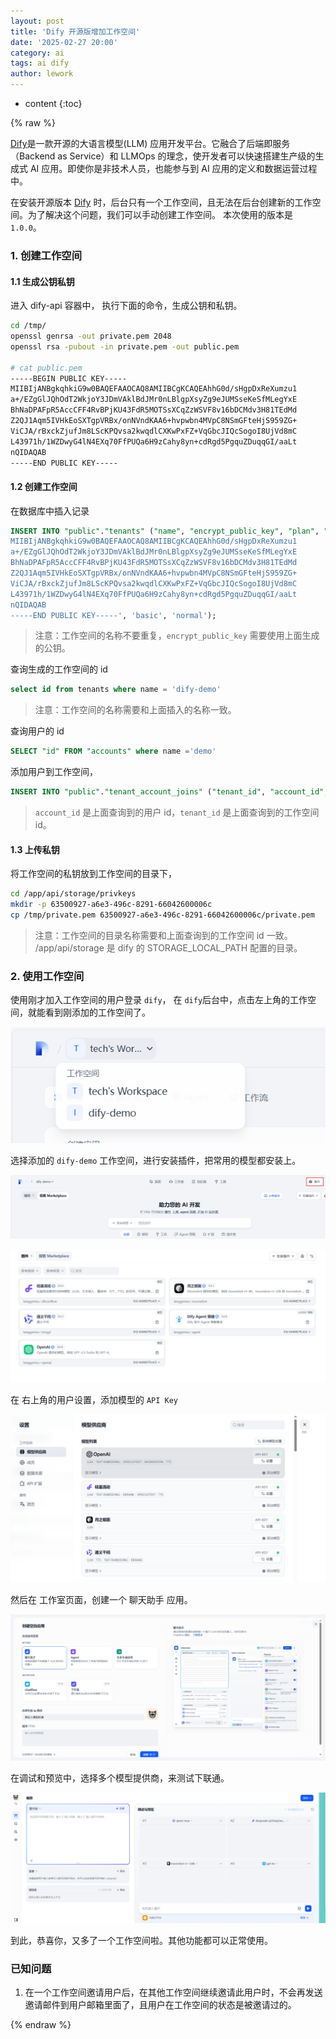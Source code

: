 ```yaml
---
layout: post
title: 'Dify 开源版增加工作空间'
date: '2025-02-27 20:00'
category: ai
tags: ai dify
author: lework
---
```

* content
{:toc}

{% raw %}

[Dify](https://docs.dify.ai/zh-hans)是一款开源的大语言模型(LLM) 应用开发平台。它融合了后端即服务（Backend as Service）和 LLMOps 的理念，使开发者可以快速搭建生产级的生成式 AI 应用。即使你是非技术人员，也能参与到 AI 应用的定义和数据运营过程中。

在安装开源版本 [Dify](https://github.com/langgenius/dify.git) 时，后台只有一个工作空间，且无法在后台创建新的工作空间。为了解决这个问题，我们可以手动创建工作空间。 本次使用的版本是 `1.0.0`。





### 1. 创建工作空间

#### 1.1 生成公钥私钥

进入 dify-api 容器中， 执行下面的命令，生成公钥和私钥。

```bash
cd /tmp/
openssl genrsa -out private.pem 2048
openssl rsa -pubout -in private.pem -out public.pem

# cat public.pem
-----BEGIN PUBLIC KEY-----
MIIBIjANBgkqhkiG9w0BAQEFAAOCAQ8AMIIBCgKCAQEAhhG0d/sHgpDxReXumzu1
a+/EZgGlJQhOdT2WkjoY3JDmVAklBdJMr0nLBlgpXsyZg9eJUMSseKeSfMLegYxE
BhNaDPAFpR5AccCFF4RvBPjKU43FdR5MOTSsXCqZzWSVF8v16bDCMdv3H81TEdMd
Z2QJ1Aqm5IVHkEoSXTgpVRBx/onNVndKAA6+hvpwbn4MVpC8NSmGFteHjS959ZG+
ViCJA/rBxckZjufJm8LScKPQvsa2kwqdlCXKwPxFZ+VqGbcJIQcSogoI8UjVd8mC
L43971h/1WZDwyG4lN4EXq70FfPUQa6H9zCahy8yn+cdRgd5PgquZDuqqGI/aaLt
nQIDAQAB
-----END PUBLIC KEY-----
```

#### 1.2 创建工作空间

在数据库中插入记录

```sql
INSERT INTO "public"."tenants" ("name", "encrypt_public_key", "plan", "status",) VALUES ('dify-demo', '-----BEGIN PUBLIC KEY-----
MIIBIjANBgkqhkiG9w0BAQEFAAOCAQ8AMIIBCgKCAQEAhhG0d/sHgpDxReXumzu1
a+/EZgGlJQhOdT2WkjoY3JDmVAklBdJMr0nLBlgpXsyZg9eJUMSseKeSfMLegYxE
BhNaDPAFpR5AccCFF4RvBPjKU43FdR5MOTSsXCqZzWSVF8v16bDCMdv3H81TEdMd
Z2QJ1Aqm5IVHkEoSXTgpVRBx/onNVndKAA6+hvpwbn4MVpC8NSmGFteHjS959ZG+
ViCJA/rBxckZjufJm8LScKPQvsa2kwqdlCXKwPxFZ+VqGbcJIQcSogoI8UjVd8mC
L43971h/1WZDwyG4lN4EXq70FfPUQa6H9zCahy8yn+cdRgd5PgquZDuqqGI/aaLt
nQIDAQAB
-----END PUBLIC KEY-----', 'basic', 'normal');
```

> 注意：工作空间的名称不要重复，`encrypt_public_key` 需要使用上面生成的公钥。

查询生成的工作空间的 id

```sql
select id from tenants where name = 'dify-demo'
```

> 注意：工作空间的名称需要和上面插入的名称一致。

查询用户的 id

```sql
SELECT "id" FROM "accounts" where name ='demo'
```

添加用户到工作空间，

```sql
INSERT INTO "public"."tenant_account_joins" ("tenant_id", "account_id", "role", "invited_by", "current") VALUES ('63500927-a6e3-496c-8291-66042600006c','9a9a68c8-cfa7-417d-996c-8df3aaf26c86', 'admin', NULL, 't');
```

> `account_id` 是上面查询到的用户 id，`tenant_id` 是上面查询到的工作空间 id。

#### 1.3 上传私钥

将工作空间的私钥放到工作空间的目录下，

```bash
cd /app/api/storage/privkeys
mkdir -p 63500927-a6e3-496c-8291-66042600006c
cp /tmp/private.pem 63500927-a6e3-496c-8291-66042600006c/private.pem
```

> 注意：工作空间的目录名称需要和上面查询到的工作空间 id 一致。 /app/api/storage 是 dify 的 STORAGE_LOCAL_PATH 配置的目录。

### 2. 使用工作空间

使用刚才加入工作空间的用户登录 `dify`， 在 `dify`后台中，点击左上角的工作空间，就能看到刚添加的工作空间了。

![image-20250228103243092](\assets\images\2025\image-20250228103243092.png)

选择添加的 `dify-demo` 工作空间，进行安装插件，把常用的模型都安装上。

![image-20250228103139123](\assets\images\2025\image-20250228103139123.png)

![image-20250228103345079](\assets\images\2025\image-20250228103345079.png)

在 右上角的用户设置，添加模型的 `API Key`

![image-20250228103419577](\assets\images\2025\image-20250228103419577.png)

然后在 工作室页面，创建一个 聊天助手 应用。

![image-20250228103745388](\assets\images\2025\image-20250228103745388.png)

在调试和预览中，选择多个模型提供商，来测试下联通。

![image-20250228103819503](\assets\images\2025\image-20250228103819503.png)

到此，恭喜你，又多了一个工作空间啦。其他功能都可以正常使用。


### 已知问题

1. 在一个工作空间邀请用户后，在其他工作空间继续邀请此用户时，不会再发送邀请邮件到用户邮箱里面了，且用户在工作空间的状态是被邀请过的。 

{% endraw %}